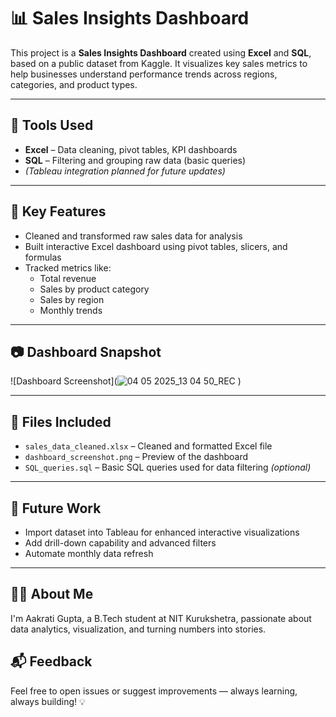 # 📊 Sales Insights Dashboard

This project is a **Sales Insights Dashboard** created using **Excel** and **SQL**, based on a public dataset from Kaggle. It visualizes key sales metrics to help businesses understand performance trends across regions, categories, and product types.

---

## 🔧 Tools Used
- **Excel** – Data cleaning, pivot tables, KPI dashboards
- **SQL** – Filtering and grouping raw data (basic queries)
- *(Tableau integration planned for future updates)*

---

## 📌 Key Features
- Cleaned and transformed raw sales data for analysis
- Built interactive Excel dashboard using pivot tables, slicers, and formulas
- Tracked metrics like:
  - Total revenue
  - Sales by product category
  - Sales by region
  - Monthly trends

---

## 📷 Dashboard Snapshot
![Dashboard Screenshot](![04 05 2025_13 04 50_REC](https://github.com/user-attachments/assets/7623503a-6818-4922-87d5-1583642a3250)
) <!-- Replace with actual image name if needed -->

---

## 📁 Files Included
- `sales_data_cleaned.xlsx` – Cleaned and formatted Excel file
- `dashboard_screenshot.png` – Preview of the dashboard
- `SQL_queries.sql` – Basic SQL queries used for data filtering *(optional)*

---

## 🚀 Future Work
- Import dataset into Tableau for enhanced interactive visualizations
- Add drill-down capability and advanced filters
- Automate monthly data refresh

---

## 🙋‍♀️ About Me
I'm Aakrati Gupta, a B.Tech student at NIT Kurukshetra, passionate about data analytics, visualization, and turning numbers into stories.  


## 📬 Feedback
Feel free to open issues or suggest improvements — always learning, always building! 💡
